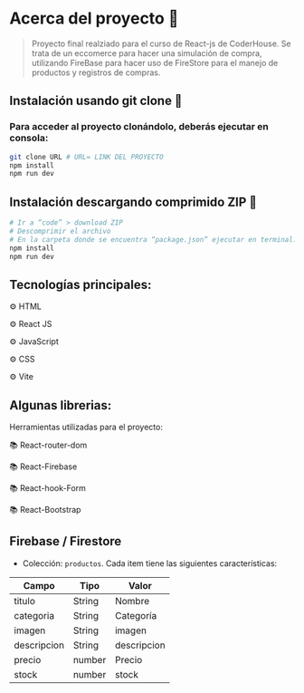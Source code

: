 # Acerca del proyecto 👀

> Proyecto final realziado para el curso de React-js de CoderHouse. Se trata de un eccomerce para hacer una simulación de compra, utilizando FireBase para hacer uso de FireStore para el manejo de productos y registros de compras.

## Instalación usando git clone 🔧

### Para acceder al proyecto clonándolo, deberás ejecutar en consola: 
```sh
git clone URL # URL= LINK DEL PROYECTO
npm install 
npm run dev
```

## Instalación descargando comprimido ZIP 🔧
```sh
# Ir a “code” > download ZIP
# Descomprimir el archivo
# En la carpeta donde se encuentra “package.json” ejecutar en terminal:
npm install
npm run dev
```

## Tecnologías principales:

⚙ HTML

⚙ React JS

⚙ JavaScript

⚙ CSS

⚙ Vite

## Algunas librerias:

Herramientas utilizadas para el proyecto:

📚 React-router-dom

📚 React-Firebase

📚 React-hook-Form

📚 React-Bootstrap

## Firebase / Firestore

- Colección: ```productos```. Cada item tiene las siguientes características:

|    Campo      |   Tipo        |   Valor       |
| ------------- | ------------- | ------------- |
| titulo        |   String      |   Nombre      |
| categoria     |   String      |   Categoría   |
| imagen        |   String      |   imagen      |
| descripcion   |   String      |   descripcion |
| precio        |   number      |   Precio      |
| stock         |   number      |   stock       |


